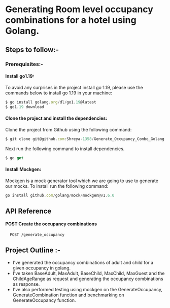 # Generating Room level occupancy combinations for a hotel using Golang.

## Steps to follow:-

### Prerequisites:-

#### Install go1.19:
To avoid any surprises in the project install go 1.19, please use the commands below to install go 1.19 in your machine:

```javascript
$ go install golang.org/dl/go1.19@latest
$ go1.19 download
```

#### Clone the project and install the dependencies:
Clone the project from Github using the following command:

```javascript
$ git clone git@github.com:Shreya-1358/Generate_Occupancy_Combo_Golang.git
```

Next run the following command to install dependencies.

```javascript
$ go get
```

#### Install Mockgen:
Mockgen is a mock generator tool which we are going to use to generate our mocks. To install run the following command:

```javascript
go install github.com/golang/mock/mockgen@v1.6.0
```

## API Reference

#### POST Create the occupancy combinations

```http
  POST /generate_occupancy
```

## Project Outline :-
* I've generated the occupancy combinations of adult and child for a given occupancy in golang. 
* I've taken BaseAdult, MaxAdult, BaseChild, MaxChild, MaxGuest and the ChildAgeRange as request and generating the occupancy combinations as response.
* I've also performed testing using mockgen on the GenerateOccupancy, GenerateCombination function and benchmarking on GenerateOccupancy function.
